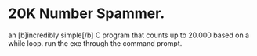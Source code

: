 # 20K Number Spammer.

an [b]incredibly simple[/b] C program that counts up to 20.000 based on a while loop.
run the exe through the command prompt.